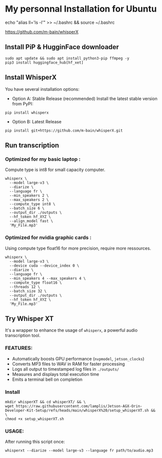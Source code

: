 # My personnal Installation for Ubuntu

echo "alias ll='ls -l'" >> ~/.bashrc && source ~/.bashrc

https://github.com/m-bain/whisperX

## Install PiP & HugginFace downloader
```shell
sudo apt update && sudo apt install python3-pip ffmpeg -y
pip3 install huggingface_hub[hf_xet]
```

## Install WhisperX
You have several installation options:

- Option A: Stable Release (recommended)
Install the latest stable version from PyPI:
```shell
pip install whisperx
```

- Option B: Latest Release
```shell
pip install git+https://github.com/m-bain/whisperX.git
```

## Run transcription

### Optimized for my basic laptop :

Compute type is int8 for small capacity computer.

```shell
whisperx \
  --model large-v3 \
  --diarize \
  --language fr \
  --min_speakers 2 \
  --max_speakers 2 \
  --compute_type int8 \
  --batch_size 6 \
  --output_dir ./outputs \
  --hf_token hf_XYZ \
  --align_model fast \
  'My_File.mp3'
```

### Optimized for nvidia graphic cards :

Using compute type float16 for more precision, require more ressources.

```shell
whisperx \
  --model large-v3 \
  --device cuda --device_index 0 \
  --diarize \
  --language fr \
  --min_speakers 4 --max_speakers 4 \
  --compute_type float16 \
  --threads 12 \
  --batch_size 32 \
  --output_dir ./outputs \
  --hf_token hf_XYZ \
  'My_File.mp3'
```

## Try Whisper XT
It's a wrapper to enhance the usage of `whisperx`, a powerful audio transcription tool.

### FEATURES:
 - Automatically boosts GPU performance (`nvpmodel`, `jetson_clocks`)
 - Converts MP3 files to WAV in RAM for faster processing
 - Logs all output to timestamped log files in `./outputs/`
 - Measures and displays total execution time
 - Emits a terminal bell on completion

### Install

```shell
mkdir whisperXT && cd whisperXT/ && \
wget https://raw.githubusercontent.com/lamplis/Jetson-AGX-Orin-Developer-Kit-Setup/refs/heads/main/whisperX%20/setup_whisperXT.sh && \
chmod +x setup_whisperXT.sh
```

### USAGE:
After running this script once:
```shell
whisperxt --diarize --model large-v3 --language fr path/to/audio.mp3
```
